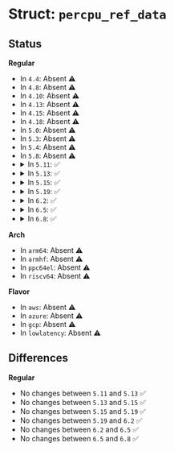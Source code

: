 # Struct: <code>percpu_ref_data</code>

## Status
<b>Regular</b>
<ul>
<li>
In <code>4.4</code>: Absent ⚠️
</li>
<li>
In <code>4.8</code>: Absent ⚠️
</li>
<li>
In <code>4.10</code>: Absent ⚠️
</li>
<li>
In <code>4.13</code>: Absent ⚠️
</li>
<li>
In <code>4.15</code>: Absent ⚠️
</li>
<li>
In <code>4.18</code>: Absent ⚠️
</li>
<li>
In <code>5.0</code>: Absent ⚠️
</li>
<li>
In <code>5.3</code>: Absent ⚠️
</li>
<li>
In <code>5.4</code>: Absent ⚠️
</li>
<li>
In <code>5.8</code>: Absent ⚠️
</li>
<li>
<details>
<summary>In <code>5.11</code>: ✅</summary>

```c
struct percpu_ref_data {
    atomic_long_t count;
    percpu_ref_func_t *release;
    percpu_ref_func_t *confirm_switch;
    bool force_atomic;
    bool allow_reinit;
    struct callback_head rcu;
    struct percpu_ref *ref;
};
```
</details>
</li>
<li>
<details>
<summary>In <code>5.13</code>: ✅</summary>

```c
struct percpu_ref_data {
    atomic_long_t count;
    percpu_ref_func_t *release;
    percpu_ref_func_t *confirm_switch;
    bool force_atomic;
    bool allow_reinit;
    struct callback_head rcu;
    struct percpu_ref *ref;
};
```
</details>
</li>
<li>
<details>
<summary>In <code>5.15</code>: ✅</summary>

```c
struct percpu_ref_data {
    atomic_long_t count;
    percpu_ref_func_t *release;
    percpu_ref_func_t *confirm_switch;
    bool force_atomic;
    bool allow_reinit;
    struct callback_head rcu;
    struct percpu_ref *ref;
};
```
</details>
</li>
<li>
<details>
<summary>In <code>5.19</code>: ✅</summary>

```c
struct percpu_ref_data {
    atomic_long_t count;
    percpu_ref_func_t *release;
    percpu_ref_func_t *confirm_switch;
    bool force_atomic;
    bool allow_reinit;
    struct callback_head rcu;
    struct percpu_ref *ref;
};
```
</details>
</li>
<li>
<details>
<summary>In <code>6.2</code>: ✅</summary>

```c
struct percpu_ref_data {
    atomic_long_t count;
    percpu_ref_func_t *release;
    percpu_ref_func_t *confirm_switch;
    bool force_atomic;
    bool allow_reinit;
    struct callback_head rcu;
    struct percpu_ref *ref;
};
```
</details>
</li>
<li>
<details>
<summary>In <code>6.5</code>: ✅</summary>

```c
struct percpu_ref_data {
    atomic_long_t count;
    percpu_ref_func_t *release;
    percpu_ref_func_t *confirm_switch;
    bool force_atomic;
    bool allow_reinit;
    struct callback_head rcu;
    struct percpu_ref *ref;
};
```
</details>
</li>
<li>
<details>
<summary>In <code>6.8</code>: ✅</summary>

```c
struct percpu_ref_data {
    atomic_long_t count;
    percpu_ref_func_t *release;
    percpu_ref_func_t *confirm_switch;
    bool force_atomic;
    bool allow_reinit;
    struct callback_head rcu;
    struct percpu_ref *ref;
};
```
</details>
</li>
</ul>
<b>Arch</b>
<ul>
<li>
In <code>arm64</code>: Absent ⚠️
</li>
<li>
In <code>armhf</code>: Absent ⚠️
</li>
<li>
In <code>ppc64el</code>: Absent ⚠️
</li>
<li>
In <code>riscv64</code>: Absent ⚠️
</li>
</ul>
<b>Flavor</b>
<ul>
<li>
In <code>aws</code>: Absent ⚠️
</li>
<li>
In <code>azure</code>: Absent ⚠️
</li>
<li>
In <code>gcp</code>: Absent ⚠️
</li>
<li>
In <code>lowlatency</code>: Absent ⚠️
</li>
</ul>

## Differences
<b>Regular</b>
<ul>
<li>
No changes between <code>5.11</code> and <code>5.13</code> ✅
</li>
<li>
No changes between <code>5.13</code> and <code>5.15</code> ✅
</li>
<li>
No changes between <code>5.15</code> and <code>5.19</code> ✅
</li>
<li>
No changes between <code>5.19</code> and <code>6.2</code> ✅
</li>
<li>
No changes between <code>6.2</code> and <code>6.5</code> ✅
</li>
<li>
No changes between <code>6.5</code> and <code>6.8</code> ✅
</li>
</ul>
